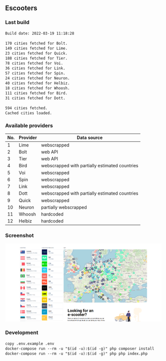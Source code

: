 ## Escooters

### Last build
```
Build date: 2022-03-19 11:18:28

170 cities fetched for Bolt.
149 cities fetched for Lime.
23 cities fetched for Quick.
188 cities fetched for Tier.
78 cities fetched for Voi.
36 cities fetched for Link.
57 cities fetched for Spin.
24 cities fetched for Neuron.
40 cities fetched for Helbiz.
18 cities fetched for Whoosh.
111 cities fetched for Bird.
31 cities fetched for Dott.

594 cities fetched.
Cached cities loaded.
```

### Available providers

| No. | Provider | Data source |
|---|---|---|
| 1 | Lime | webscrapped |
| 2 | Bolt | web API |
| 3 | Tier | web API |
| 4 | Bird | webscrapped with partially estimated countries |
| 5 | Voi | webscrapped |
| 6 | Spin | webscrapped |
| 7 | Link | webscrapped |
| 8 | Dott | webscrapped with partially estimated countries |
| 9 | Quick | webscrapped |
| 10 | Neuron | partially webscrapped |
| 11 | Whoosh | hardcoded |
| 12 | Helbiz | hardcoded |

### Screenshot

![./screenshot.png](./screenshot.png)

### Development

```
copy .env.example .env
docker-compose run --rm -u "$(id -u):$(id -g)" php composer install
docker-compose run --rm -u "$(id -u):$(id -g)" php php index.php
```
